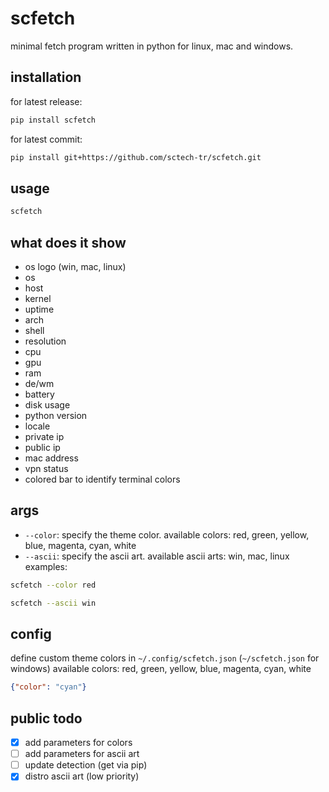 # scfetch
minimal fetch program written in python for linux, mac and windows.
## installation
for latest release:
```bash
pip install scfetch
```
for latest commit:
```bash
pip install git+https://github.com/sctech-tr/scfetch.git
```
## usage
```bash
scfetch
```
## what does it show
- os logo (win, mac, linux)
- os
- host
- kernel
- uptime
- arch
- shell
- resolution
- cpu
- gpu
- ram
- de/wm
- battery
- disk usage
- python version
- locale
- private ip
- public ip
- mac address
- vpn status
- colored bar to identify terminal colors
## args
- `--color`: specify the theme color. available colors: red, green, yellow, blue, magenta, cyan, white  
- `--ascii`: specify the ascii art. available ascii arts: win, mac, linux
examples:
```bash
scfetch --color red
```
```bash
scfetch --ascii win
```
## config
define custom theme colors in `~/.config/scfetch.json` (`~/scfetch.json` for windows)
available colors: red, green, yellow, blue, magenta, cyan, white
```json
{"color": "cyan"}
```
## public todo
- [x] add parameters for colors
- [ ] add parameters for ascii art
- [ ] update detection (get via pip)
- [x] distro ascii art (low priority)
